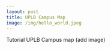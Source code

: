 ```yaml
---
layout: post
title: UPLB Campus Map
image: /img/hello_world.jpeg
---
```


Tutorial UPLB Campus map (add image)
